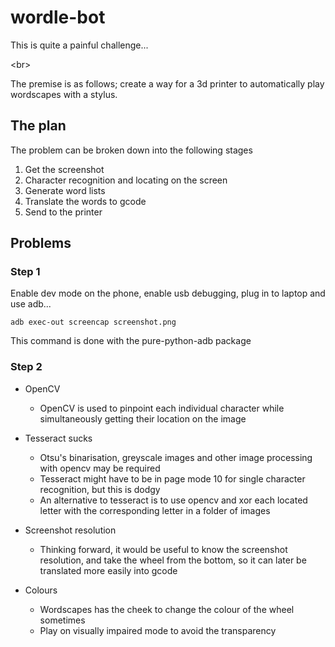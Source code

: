 # wordle-bot

This is quite a painful challenge...

<br\>

The premise is as follows; create a way for a 3d printer to automatically play wordscapes with a stylus.

## The plan

The problem can be broken down into the following stages

1. Get the screenshot
2. Character recognition and locating on the screen
3. Generate word lists
4. Translate the words to gcode
5. Send to the printer


## Problems

### Step 1

Enable dev mode on the phone, enable usb debugging, plug in to laptop and use adb...

```
adb exec-out screencap screenshot.png
```

This command is done with the pure-python-adb package

### Step 2

- OpenCV
    - OpenCV is used to pinpoint each individual character while simultaneously getting their location on the image

- Tesseract sucks
    - Otsu's binarisation, greyscale images and other image processing with opencv may be required
    - Tesseract might have to be in page mode 10 for single character recognition, but this is dodgy
    - An alternative to tesseract is to use opencv and xor each located letter with the corresponding letter in a folder of images

- Screenshot resolution
    - Thinking forward, it would be useful to know the screenshot resolution, and take the wheel from the bottom, so it can later be translated more easily into gcode

- Colours
    - Wordscapes has the cheek to change the colour of the wheel sometimes
    - Play on visually impaired mode to avoid the transparency
